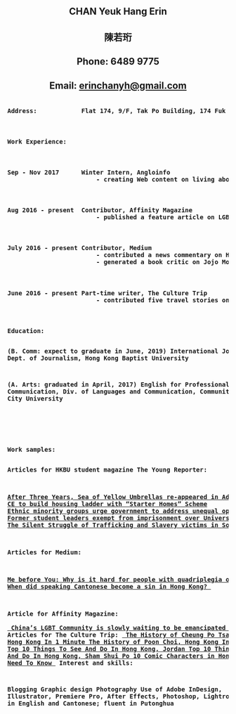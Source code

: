 <!DOCTYPE html>
<html>
<head>
<title>Erin Chan's CV</title>
</head>
<body>
<center>
<p>
<h2>CHAN Yeuk Hang Erin</h2>
<h2>陳若珩</h2>
<h2>Phone: 6489 9775</h2>
<h2>Email: <u>erinchanyh@gmail.com</u></h2>
</p>
</center>
<pre>
<h4>Address:            Flat 174, 9/F, Tak Po Building, 174 Fuk Wa Street, Sham Shui Po, Kowloon, Hong Kong</h4>
<h4>Work Experience:</h4>
<h4>Sep - Nov 2017      Winter Intern, Angloinfo
                        - creating Web content on living aboard guide for expatriates living in Asia</h4>
<h4>Aug 2016 - present  Contributor, Affinity Magazine
                        - published a feature article on LGBT issue in China, with 483 tweets</h4>
<h4>July 2016 - present Contributor, Medium
                        - contributed a news commentary on Hong Kong's Cantonese usage
                        - generated a book critic on Jojo Moyes' novel, <i>Me Before You</i></h4>
<h4>June 2016 - present Part-time writer, The Culture Trip
                        - contributed five travel stories on the website</h4>
<h4>Education:

(B. Comm: expect to graduate in June, 2019)
International Journalism,
Dept. of Journalism,
Hong Kong Baptist University

(A. Arts: graduated in April, 2017)
English for Professional Communication,
Div. of Languages and Communication,
Community College of City University
</h4>

<h4>Work samples: 

Articles for HKBU student magazine The Young Reporter: 

<u>
After Three Years, Sea of Yellow Umbrellas re-appeared in Admiralty
CE to build housing ladder with “Starter Homes” Scheme
Ethnic minority groups urge government to address unequal opportunities
Former student leaders exempt from imprisonment over University council siege
The Silent Struggle of Trafficking and Slavery victims in South Asia
</u>

Articles for Medium: 

<u>
Me before You: Why is it hard for people with quadriplegia or disabilities not to take the story personally? 
When did speaking Cantonese become a sin in Hong Kong? 
</u>

Article for Affinity Magazine:  
<u>
China’s LGBT Community is slowly waiting to be emancipated
</u>
Articles for The Culture Trip: 
<u>
The History of Cheung Po Tsai Cave, Hong Kong In 1 Minute
The History of Poon Choi, Hong Kong In 1 Minute
Top 10 Things To See And Do In Hong Kong, Jordan
Top 10 Things To See And Do In Hong Kong, Sham Shui Po
10 Comic Characters in Hong Kong You Need To Know
</u>
Interest and skills: 

Blogging
Graphic design
Photography
Use of Adobe InDesign, Illustrator, Premiere Pro, After Effects, Photoshop, Lightroom
Bilingual in English and Cantonese; fluent in Putonghua
</h4>
</pre>
</body>
</html>
